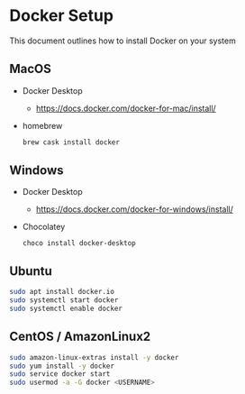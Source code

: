 # Docker Setup

This document outlines how to install Docker on your system

## MacOS
- Docker Desktop
    - https://docs.docker.com/docker-for-mac/install/

- homebrew
    ```bash
    brew cask install docker
    ```

## Windows
- Docker Desktop
    - https://docs.docker.com/docker-for-windows/install/

- Chocolatey
    ```
    choco install docker-desktop
    ```



## Ubuntu
```bash
sudo apt install docker.io
sudo systemctl start docker
sudo systemctl enable docker
```

## CentOS / AmazonLinux2
```bash
sudo amazon-linux-extras install -y docker
sudo yum install -y docker
sudo service docker start
sudo usermod -a -G docker <USERNAME>
```